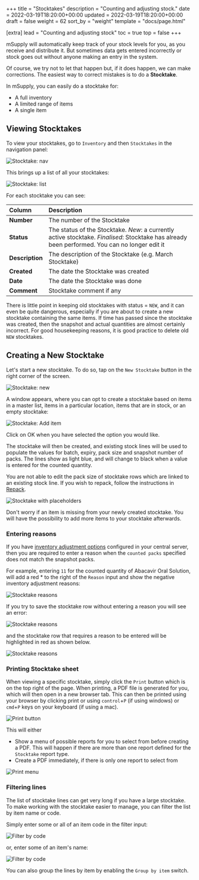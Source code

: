+++
title = "Stocktakes"
description = "Counting and adjusting stock."
date = 2022-03-19T18:20:00+00:00
updated = 2022-03-19T18:20:00+00:00
draft = false
weight = 62
sort_by = "weight"
template = "docs/page.html"

[extra]
lead = "Counting and adjusting stock"
toc = true
top = false
+++

mSupply will automatically keep track of your stock levels for you, as you receive and distribute it. But sometimes data gets entered incorrectly or stock goes out without anyone making an entry in the system.

Of course, we try not to let that happen but, if it does happen, we can make corrections. The easiest way to correct mistakes is to do a **Stocktake**.

In mSupply, you can easily do a stocktake for:

- A full inventory
- A limited range of items
- A single item

## Viewing Stocktakes

To view your stocktakes, go to `Inventory` and then `Stocktakes` in the navigation panel:

![Stocktake: nav](/docs/inventory/images/stocktake_gotost.png)

This brings up a list of all your stocktakes:

![Stocktake: list](/docs/inventory/images/stocktake_stocktakelist.png)

For each stocktake you can see:

| Column      | Description                      |
| :---------- | :------------------------------- |
| **Number**  | The number of the Stocktake      |
| **Status**  | The status of the Stocktake. _New_: a currently active stocktake. _Finalised_: Stocktake has already been performed. You can no longer edit it                 |
| **Description**    | The description of the Stocktake (e.g. March Stocktake) |
| **Created**     | The date the Stocktake was created          |
| **Date**     | The date the Stocktake was done       |
| **Comment**     | Stocktake comment if any                 |



<div class="warning">
There is little point in keeping old stocktakes with status = <code>NEW</code>, and it can even be quite dangerous, especially if you are about to create a new stocktake containing the same items. If time has passed since the stocktake was created, then the snapshot and actual quantities are almost certainly incorrect. For good housekeeping reasons, it is good practice to delete old <code>NEW</code> stocktakes.
</div>

## Creating a New Stocktake

Let's start a new stocktake. To do so, tap on the `New Stocktake` button in the right corner of the screen.

![Stocktake: new](/docs/inventory/images/stocktake_newstocktake.png)

A window appears, where you can opt to create a stocktake based on items in a master list, items in a particular location, items that are in stock, or an empty stocktake:

![Stocktake: Add item](/docs/inventory/images/stocktake_additem2.png)

Click on OK when you have selected the option you would like.

The stocktake will then be created, and existing stock lines will be used to populate the values for batch, expiry, pack size and snapshot number of packs. The lines show as light blue, and will change to black when a value is entered for the counted quantity.

<div class="note">You are not able to edit the pack size of stocktake rows which are linked to an existing stock line. If you wish to repack, follow the instructions in <a href="/docs/inventory/stock-view/#repacking-stock">Repack</a>.</div>

![Stocktake with placeholders](/docs/inventory/images/stocktake-placeholders.png)

<div class="tip">
Don't worry if an item is missing from your newly created stocktake. You will have the possibility to add more items to your stocktake afterwards. 
</div>

### Entering reasons

If you have [inventory adjustment options](https://docs.msupply.org.nz/preferences:options?s[]=reasons) configured in your central server, then you are required to enter a reason when the `counted packs` specified does not match the snapshot packs.

For example, entering `11` for the counted quantity of Abacavir Oral Solution, will add a red \* to the right of the `Reason` input and show the negative inventory adjustment reasons:

![Stocktake reasons](/docs/inventory/images/stocktake_reasons.png)

If you try to save the stocktake row without entering a reason you will see an error:

![Stocktake reasons](/docs/inventory/images/stocktake_reasons_error.png)

and the stocktake row that requires a reason to be entered will be highlighted in red as shown below.

![Stocktake reasons](/docs/inventory/images/stocktake_reasons_error_highlight.png)

### Printing Stocktake sheet

When viewing a specific stocktake, simply click the `Print` button which is on the top right of the page.
When printing, a PDF file is generated for you, which will then open in a new browser tab. This can then be printed using your browser by clicking print or using `control`+`P` (if using windows) or `cmd`+`P` keys on your keyboard (if using a mac).

![Print button](/docs/introduction/images/print_button.png)

This will either

- Show a menu of possible reports for you to select from before creating a PDF. This will happen if there are more than one report defined for the `Stocktake` report type.
- Create a PDF immediately, if there is only one report to select from

![Print menu](/docs/distribution/images/os_print_menu.png)

### Filtering lines

The list of stocktake lines can get very long if you have a large stocktake. To make working with the stocktake easier to manage, you can filter the list by item name or code.

Simply enter some or all of an item code in the filter input:

![Filter by code](/docs/inventory/images/stocktake_filter_code.png)

or, enter some of an item's name:

![Filter by code](/docs/inventory/images/stocktake_filter_name.png)

You can also group the lines by item by enabling the `Group by item` switch.
